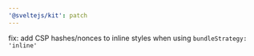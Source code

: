 ```yaml
---
'@sveltejs/kit': patch
---
```


fix: add CSP hashes/nonces to inline styles when using `bundleStrategy: 'inline'`
